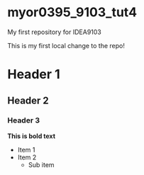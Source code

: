 # myor0395_9103_tut4
My first repository for IDEA9103

This is my first local change to the repo!


# Header 1
## Header 2
### Header 3

**This is bold text**

- Item 1
- Item 2
  - Sub item
